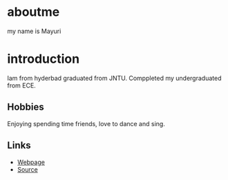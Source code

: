 # aboutme
my name is Mayuri
# introduction 
Iam from hyderbad graduated from JNTU. Comppleted my undergraduated from ECE.
## Hobbies
Enjoying spending time friends, love to dance and sing.
## Links

- [Webpage](https://profcase.github.io/working-with-markdown/ "Working With Markdown Webpage")
- [Source](https://github.com/profcase/working-with-markdown "Working With Markdown Source")
